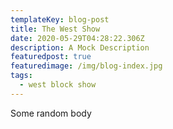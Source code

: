 ```yaml
---
templateKey: blog-post
title: The West Show
date: 2020-05-29T04:28:22.306Z
description: A Mock Description
featuredpost: true
featuredimage: /img/blog-index.jpg
tags:
  - west block show
---
```

Some random body